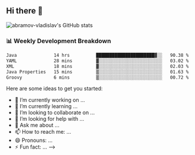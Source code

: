 ## Hi there 👋
![abramov-vladislav's GitHub stats](https://github-readme-stats.vercel.app/api?username=abramov-vladislav&theme=dark&show_icons=true)

### 📊 Weekly Development Breakdown

<!--START_SECTION:waka-->

```txt
Java              14 hrs          ██████████████████████▓░░   90.38 %
YAML              28 mins         ▓░░░░░░░░░░░░░░░░░░░░░░░░   03.02 %
XML               18 mins         ▓░░░░░░░░░░░░░░░░░░░░░░░░   02.03 %
Java Properties   15 mins         ▒░░░░░░░░░░░░░░░░░░░░░░░░   01.63 %
Groovy            6 mins          ▒░░░░░░░░░░░░░░░░░░░░░░░░   00.72 %
```

<!--END_SECTION:waka-->


Here are some ideas to get you started:

- 🔭 I’m currently working on ...
- 🌱 I’m currently learning ...
- 👯 I’m looking to collaborate on ...
- 🤔 I’m looking for help with ...
- 💬 Ask me about ...
- 📫 How to reach me: ...
- 😄 Pronouns: ...
- ⚡ Fun fact: ...
-->
